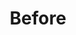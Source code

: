 ---
pid: ch90
title: Before
location_transcription: Scattered around the city
coordinates: "[-75.162925656172, 39.952220810828]"
zipcode: '55407'
gen_neighborhood: 
neighborhood: 
outside_phl: 'Minneapolis MN '
age: '35'
age_range: 30-39
instagram: 
image_file_name: ch_90.jpg
proposal_transcription: A coin operated viewer that shows the city at different eras
  pre-colonization. Visitors can press a button to see Philadelphia during prehistoric
  times, from millions of years ago until the 1500's when the Lenape lived on this
  land
topic: History,Native Americans
topic_summary: 0, 0, 0
type: Interactive
keywords_other: 
credit: Nickey Robo
image_labels: 
twitter: 
facebook: 
permalink: "/monuments/ch90/"
layout: item-page
---